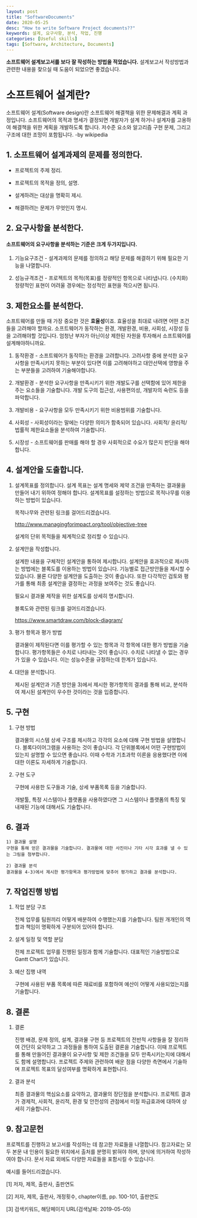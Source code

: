 ```yaml
---
layout: post
title: "SoftwareDocuments"
date: 2020-05-25
desc: "How to write Software Project documents??"
keywords: 설계, 요구사항, 분석, 작업, 진행
categories: [Useful skills]
tags: [Software, Architecture, Documents]
---
```


**소프트웨어 설계보고서를 보다 잘 작성하는 방법을 적었습니다.** 설계보고서 작성방법과 관련한 내용을 찾으실 때 도움이 되었으면 좋겠습니다. 

 

# 소프트웨어 설계란?

소프트웨어 설계(Software design)란 소프트웨어 해결책을 위한 문제해결과 계획 과정입니다. 소프트웨어의 목적과 명세가 결정되면 개발자가 설계 하거나 설계자를 고용하여 해결책을 위한 계획을 개발하도록 합니다. 저수준 요소와 알고리즘 구현 문제, 그리고 구조에 대한 조망이 포함됩니다.   -by wikipedia

 

## 1. 소프트웨어 설계과제의 문제를 정의한다.

* 프로젝트의 주제 정리.

* 프로젝트의 목적을 정의, 설명.

* 설계하려는 대상을 명확히 제시. 

* 해결하려는 문제가 무엇인지 명시.

 

## 2. 요구사항을 분석한다. 

#### 소프트웨어의 요구사항을 분석하는 기준은 크게 두가지입니다. 

 1) 기능요구조건 - 설계과제의 문제를 정의하고 해당 문제를 해결하기 위해 필요한 기능을 나열합니다. 

 2) 성능규격조건 - 프로젝트의 목적(목표)를 정량적인 항목으로 나타냅니다. (수치화) 정량적인 표현이 어려울 경우에는 정성적인 표현을 적으시면 됩니다. 

 

## 3. 제한요소를 분석한다. 

소프트웨어를 만들 때 가장 중요한 것은 **효율성**이죠. 효율성을 최대로 내려면 어떤 조건들을 고려해야 할까요. 소프트웨어가 동작하는 환경, 개발환경, 비용, 사회성, 시장성 등을 고려해야할 것입니다. 엄청난 부자가 아닌이상 제한된 자원을 투자해서 소프트웨어를 설계해야하니까요.

 

 1) 동작환경 - 소프트웨어가 동작하는 환경을 고려합니다. 고려사항 중에 분석한 요구사항을 만족시키지 못하는 부분이 있다면 이를 고려해야하고 대안선택에 영향을 주는 부분들을 고려하여 기술해야합니다. 

 

 2) 개발환경 - 분석한 요구사항을 만족시키기 위한 개발도구를 선택함에 있어 제한을 주는 요소들을 기술합니다. 개발 도구의 접근성, 사용편의성, 개발자의 숙련도 등을 파악합니다. 

 

 3) 개발비용 - 요구사항을 모두 만족시키기 위한 비용범위를 기술합니다. 

 

 4) 사회성 - 사회성이라는 말에는 다양한 의미가 함축되어 있습니다. 사회적/ 윤리적/ 법률적 제한요소들을 분석하여 기술합니다. 

 

 5) 시장성 - 소프트웨어를 판매를 해야 할 경우 사회적으로 수요가 많은지 판단을 해야합니다. 

 

## 4. 설계안을 도출합니다. 

 1) 설계목표를 정의합니다.
    설계 목표는 설계 명세와 제약 조건을 만족하는 결과물을 만들어 내기 위하여 정해야 합니다. 설계목표를 설정하는 방법으로 목적나무를 이용하는 방법이 있습니다. 

    목적나무와 관련된 링크를 걸어드리겠습니다. 

    http://www.managingforimpact.org/tool/objective-tree

    설계의 단위 목적들을 체계적으로 정리할 수 있습니다. 

 2) 설계안을 작성합니다.

    설계한 내용을 구체적인 설계안을 통하여 제시합니다. 설계안을 효과적으로 제시하는 방법에는 블록도를 이용하는 방법이 있습니다. 기능별로 접근방안들을 제시할 수 있습니다. 물론 다양한 설계안을 도출하는 것이 좋습니다. 또한 다각적인 검토와 평가를 통해 최종 설계안을 결정하는 과정을 보여주는 것도 좋습니다. 

    필요시 결과물 제작을 위한 설계도를 상세히 명시합니다. 

    블록도와 관련된 링크를 걸어드리겠습니다. 
    
    https://www.smartdraw.com/block-diagram/

 3) 평가 항목과 평가 방법

    결과물이 제작된다면 이를 평가할 수 있는 항목과 각 항목에 대한 평가 방법을 기술합니다. 평가항목들은 수치로 나타내는 것이 좋습니다. 수치로 나타낼 수 없는 경우가 있을 수 있습니다. 이는 성능수준을 규정하는데 한계가 있습니다. 

 4) 대안을 분석합니다. 

    제시된 설계안과 기존 방안을 3)에서 제시한 평가항목의 결과를 통해 비교, 분석하여 제시된 설계안이 우수한 것이라는 것을 입증합니다. 

## 5. 구현

 1) 구현 방법

    결과물의 시스템 상세 구조를 제시하고 각각의 요소에 대해 구현 방법을 설명합니다. 블록다이어그램을 사용하는 것이 좋습니다. 각 단위블록에서 어떤 구현방법이 있는지 설명할 수 있으면 좋습니다. 이때 수학과 기초과학 이론을 응용했다면 이에 대한 이론도 자세하게 기술합니다. 

 2) 구현 도구

    구현에 사용한 도구들과 기술, 상세 부품목록 등을 기술합니다. 

    개발툴, 특정 시스템이나 플랫폼을 사용하였다면 그 시스템이나 플랫폼의 특징 및 내재된 기능에 대해서도 기술합니다. 

 

## 6. 결과

    1) 결과물 설명
    구현을 통해 얻은 결과물을 기술합니다. 결과물에 대한 사진이나 기타 시각 효과를 낼 수 있는 그림을 첨부합니다. 

    2) 결과물 분석
    결과물을 4-3)에서 제시한 평가항목과 평가방법에 맞추어 평가하고 결과를 분석합니다.

 
## 7. 작업진행 방법

1) 작업 분담 구조
    
    전체 업무를 팀원끼리 어떻게 배분하여 수행했는지를 기술합니다. 팀원 개개인의 역할과 책임이 명확하게 구분되어 있어야 합니다. 

2) 설계 일정 및 역할 분담

    전체 프로젝트 업무를 진행된 일정과 함께 기술합니다. 대표적인 기술방법으로 Gantt Chart가 있습니다.

3) 예산 집행 내역
    
    구현에 사용된 부품 목록에 따른 재료비를 포함하여 예산이 어떻게 사용되었는지를 기술합니다. 


## 8. 결론

1) 결론
    
    진행 배경, 문제 정의, 설계, 결과물 구현 등 프로젝트의 전반적 사항들을 잘 정리하여 간단히 요약하고 그 과정들을 통하여 도출된 결론을 기술합니다. 이때 프로젝트를 통해 만들어진 결과물이 요구사항 및 제한 조건들을 모두 만족시키는지에 대해서도 함께 설명합니다. 프로젝트 주제와 관련하여 배운 점을 다양한 측면에서 기술하며 프로젝트 목표의 달성여부를 명확하게 표현합니다. 

2) 결과 분석

    최종 결과물의 핵심요소를 요약하고, 결과물의 장단점을 분석합니다. 프로젝트 결과가 경제적, 사회적, 윤리적, 환경 및 안전성의 관점에서 미칠 파급효과에 대하여 상세히 기술합니다. 


## 9. 참고문헌

 프로젝트를 진행하고 보고서를 작성하는 데 참고한 자료들을 나열합니다. 참고자료는 모두 본문 내 인용이 필요한 위치에서 출처를 분명히 밝혀야 하며, 양식에 의거하여 작성하여야 합니다. 문서 자료 외에도 다양한 자료들을 포함시킬 수 있습니다. 

 예시를 들어드리겠습니다. 

[1] 저자, 제목, 출판사, 출판연도

[2] 저자, 제목, 출판사, 개정횟수, chapter이름, pp. 100-101, 출판연도

[3] 검색키워드, 해당페이지 URL(검색날짜: 2019-05-05)
